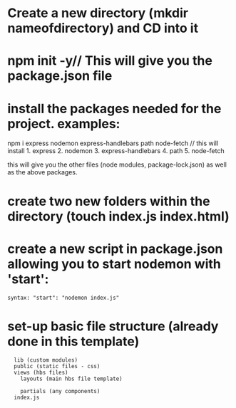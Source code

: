 # Create a new directory (mkdir nameofdirectory) and CD into it

# npm init -y// This will give you the package.json file

# install the  packages needed for the project.    examples: 
  npm i express nodemon express-handlebars path node-fetch // 
      this will install
        1. express
        2. nodemon
        3. express-handlebars 
        4. path
        5. node-fetch

  this will give you the other files (node modules, package-lock.json) as well as the above packages. 

# create two new folders within the directory   (touch index.js index.html)

# create a new script in package.json allowing you to start nodemon with 'start':
    syntax: "start": "nodemon index.js" 


# set-up basic file structure (already done in this template)
      lib (custom modules)
      public (static files - css)
      views (hbs files)
        layouts (main hbs file template)

        partials (any components)
      index.js 